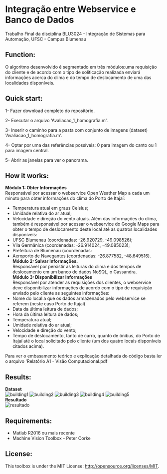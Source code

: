 # Integração entre Webservice e Banco de Dados

Trabalho Final da disciplina BLU3024 - Integração de Sistemas para Automação, UFSC - Campus Blumenau

## Function:
O algoritmo desenvolvido é segmentado em três módulos:uma requisição do cliente e de acordo com o tipo de soliticação realizada enviará informações acerca do clima e do tempo de deslocamento de uma das localidades disponíveis.

## Quick start:
<p>1- Fazer download completo do repositório.<p>
<p>2- Executar o arquivo 'Avaliacao_1_homografia.m'.<p>
<p>3- Inserir o caminho para a pasta com conjunto de imagens (dataset) 'Avaliacao_1_homografia.m'.<p>
<p>4- Optar por uma das referências possíveis: 0 para imagem do canto ou 1 para imagem central.<p>
<p>5- Abrir as janelas para ver o panorama.<p>

## How it works:
**Módulo 1: Obter Informações**  
Responsável por acessar o webservice Open Weather Map a cada um minuto para obter informações do clima do Porto de Itajaí:
- Temperatura atual em graus Celsius;
- Umidade relativa do ar atual;
- Velocidade e direção do vento atuais.
Além das informações do clima, também é responsável por acessar o webservice do Google Maps para obter o tempo de deslocamento deste local até as quatros localidades disponíveis:
- UFSC Blumenau (coordenadas: -26.920729, -49.098526);
- Vila Germânica (coordenadas: -26.914024, -49.085023); 
- Prefeitura de Blumenau (coordenadas:  
- Aeroporto de Navegantes (coordenadas: -26.877582, -48.649516).  
**Módulo 2: Salvar Informações.**  
Responsável por persistir as leituras do clima e dos tempos de deslocamento em um banco de dados NoSQL, o Cassandra.  
**Módulo 3: Disponibilizar Informações**  
Responsável por atender as requisições dos clientes, o webservice deve disponibilizar informações de acordo com o tipo de requisição enviado pelo cliente as seguintes informações:
- Nome do local a que os dados armazenados pelo webservice se referem (neste caso Porto de Itajaí)
- Data da última leitura de dados;
- Hora da última leitura de dados;
- Temperatura atual; 
- Umidade relativa do ar atual;
- Velocidade e direção do vento;
- Tempo de deslocamento, tanto de carro, quanto de ônibus, do Porto de Itajaí até o local solicitado pelo cliente (um dos quatro locais disponíveis citados acima). 

Para ver o embasamento teórico e explicação detalhada do código basta ler o arquivo 'Relatório A1 - Visão Computacional.pdf'

## Results:
**Dataset**  
 ![building1](https://user-images.githubusercontent.com/35512686/39162585-9d2aba6e-474c-11e8-9dc5-d646d0621f64.JPG)
 ![building2](https://user-images.githubusercontent.com/35512686/39162586-9d55aef4-474c-11e8-88b3-ab9239e4d800.JPG)
 ![building3](https://user-images.githubusercontent.com/35512686/39162587-9d812ade-474c-11e8-8250-b14df9318203.JPG)
 ![building4](https://user-images.githubusercontent.com/35512686/39162589-9dac12ee-474c-11e8-9067-80fa51a4cea4.JPG)
 ![building5](https://user-images.githubusercontent.com/35512686/39162591-9defa7b6-474c-11e8-8059-2e46194290de.JPG)  
**Resultado**  
![resultado](https://user-images.githubusercontent.com/35512686/39167838-94c8c65c-4767-11e8-9f0b-8600ba6cc797.jpg)
## Requirements:
- Matlab R2016 ou mais recente
- Machine Vision Toolbox - Peter Corke
## License:
This toolbox is under the MIT License: http://opensource.org/licenses/MIT.
